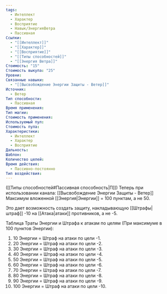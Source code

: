 ```yaml
---
tags:
  - Интеллект
  - Характер
  - Восприятие
  - Навык/ЭнергияВетра
  - Пассивная
Ссылки:
  - "[[Интеллект]]"
  - "[[Характер]]"
  - "[[Восприятие]]"
  - "[[Типы способностей]]"
  - "[[Энергия Ветра]]"
Стоимость: "15"
Стоимость выкупа: "25"
Уровни: 
Связанные навыки:
  - "[[Высвобождение Энергии Защиты - Ветер]]"
Источник:
  - Ветер
Тип способности:
  - Пассивная
Время применения: 
Тип магии: 
Стоимость применения: 
Используемый пул: 
Стоимость пула: 
Характеристики:
  - Интеллект
  - Характер
  - Восприятие
Дальность: 
Шаблон: 
Количество целей: 
Время действия:
  - Пассивно-постоянно
Тип воздействия:
---
```

([[Типы способностей#Пассивная способность|П]]) Теперь при использовании канала: [[Высвобождение Энергии Защиты - Ветер]] Максимум вложенной [[Энергия|Энергии]] = 100 пунктам, а не 50.

Это дает возможность создать защиту, накладывающую [[Штрафы|штраф]] -10 на [[Атака|атаки]] противников, а не -5. 

Таблица Траты Энергии и Штрафа к атакам по целям
(При максимуме в 100 пунктов Энергии):

1. 10 Энергии = Штраф на атаки по цели -1.
2. 20 Энергии = Штраф на атаки по цели -2.
3. 30 Энергии = Штраф на атаки по цели -3.
4. 40 Энергии = Штраф на атаки по цели -4.
5. 50 Энергии = Штраф на атаки по цели -5.
6. 60 Энергии = Штраф на атаки по цели -6.
7. 70 Энергии = Штраф на атаки по цели -7.
8. 80 Энергии = Штраф на атаки по цели -8.
9. 90 Энергии = Штраф на атаки по цели -9.
10. 100 Энергии = Штраф на атаки по цели -10.